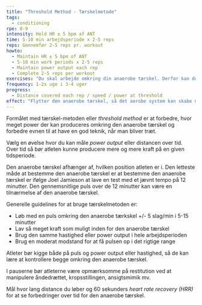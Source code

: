 ```yaml
---
title: "Threshold Method - Tærskelmetode"
tags:
  - conditioning
rpe: 8-9
intensity: Hold HR ± 5 bpm af ANT
time: 5-10 min arbejdsperiode x 2-5 reps
reps: Gennemfør 2-5 reps pr. workout
howto:
  - Maintain HR ± 5 bpm of ANT
  - 5-10 min work periods x 2-5 reps
  - Maintain power output each rep
  - Complete 2-5 reps per workout
exercises: "Du skal arbejde omkring din anaerobe tærskel. Derfor kan du bruge alle øvelser, hvor du kender den anaerobe tærskel."
frequency: 1-2x uge i 3-4 uger
progress:
  - Distance covered each rep / speed / power at threshold
effect: "Flytter den anaerobe tærskel, så det aerobe system kan skabe mere ATP og dermed kan det aerobe system samlet set skabe mere kraft."
---
```


Formålet med tærskel-metoden eller _threshold method_ er at forbedre, hvor meget power der kan produceres omkring den anaerobe tærskel og forbedre evnen til at have en god teknik, når man bliver træt.

Vælg en øvelse hvor du kan måle _power output_ eller distancen over tid. Over tid så bør atleten kunne producere mere og mere kraft på en given tidsperiode.

Den anaerobe tærskel afhænger af, hvilken position atleten er i. Den letteste måde at bestemme den anaerobe tærskel er at bestemme den anaerobe tærskel er ifølge Joel Jamieson at lave en test med et jævnt tempo på 12 minutter. Den gennemsnitlige puls over de 12 minutter kan være en tilnærmelse af den anaerobe tærskel.

Generelle guidelines for at bruge tærskelmetoden er:

- Løb med en puls omkring den anaerobe tærkskel +/- 5 slag/min i 5-15 minutter
- Lav så meget kraft som muligt inden for den anaerobe tærskel
- Brug den samme hastighed eller power output i hele arbejdsperioden
- Brug en moderat modstand for at få pulsen op i det rigtige range

Atleter bør kigge både på puls og power output eller hastighed, så de kan lære at kontrollere begge omkring den anaerobe tærskel.

I pauserne bør atleterne være opmærksomme på restitution ved at manipulere åndedrættet, kropsstillingen, ansigtsmimik mv.

Mål hvor lang distance du løber og 60 sekunders _heart rate recovery (HRR)_ for at se forbedringer over tid for den anaerobe tærskel.
